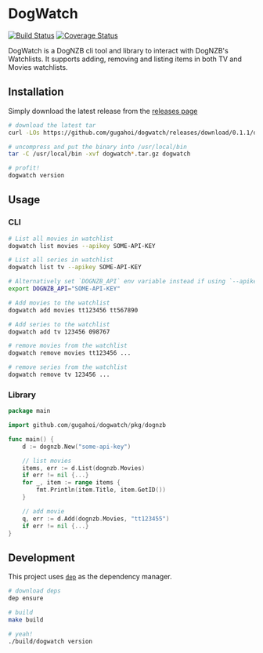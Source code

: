 # DogWatch

[![Build Status](https://travis-ci.org/gugahoi/dogwatch.svg?branch=master)](https://travis-ci.org/gugahoi/dogwatch)
[![Coverage Status](https://coveralls.io/repos/github/gugahoi/dogwatch/badge.svg?branch=master)](https://coveralls.io/github/gugahoi/dogwatch?branch=master)

DogWatch is a DogNZB cli tool and library to interact with DogNZB's Watchlists. It supports adding, removing and listing items in both TV and Movies watchlists.

## Installation

Simply download the latest release from the [releases page](https://github.com/gugahoi/dogwatch/releases)

```bash
# download the latest tar
curl -LOs https://github.com/gugahoi/dogwatch/releases/download/0.1.1/dogwatch_0.1.1_darwin_amd64.tar.gz

# uncompress and put the binary into /usr/local/bin
tar -C /usr/local/bin -xvf dogwatch*.tar.gz dogwatch

# profit!
dogwatch version
```

## Usage

### CLI

```bash
# List all movies in watchlist
dogwatch list movies --apikey SOME-API-KEY

# List all series in watchlist
dogwatch list tv --apikey SOME-API-KEY

# Alternatively set `DOGNZB_API` env variable instead if using `--apikey` flag
export DOGNZB_API="SOME-API-KEY"

# Add movies to the watchlist
dogwatch add movies tt123456 tt567890

# Add series to the watchlist
dogwatch add tv 123456 098767

# remove movies from the watchlist
dogwatch remove movies tt123456 ...

# remove series from the watchlist
dogwatch remove tv 123456 ...
```

### Library

```go
package main

import github.com/gugahoi/dogwatch/pkg/dognzb

func main() {
    d := dognzb.New("some-api-key")

    // list movies
    items, err := d.List(dognzb.Movies)
    if err != nil {...}
    for _, item := range items {
        fmt.Println(item.Title, item.GetID())
    }

    // add movie
    q, err := d.Add(dognzb.Movies, "tt123455")
    if err != nil {...}
}
```

## Development

This project uses [`dep`](https://github.com/golang/dep) as the dependency manager.

```bash
# download deps
dep ensure

# build
make build

# yeah!
./build/dogwatch version
```
